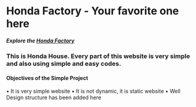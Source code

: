 # Honda Factory - Your favorite one here
##### Explore the [Honda Factory](https://eager-brahmagupta-6d0530.netlify.app/)
### This is Honda House. Every part of this website is very simple and also using simple and easy codes.
#### Objectives of the Simple Project
• 	It is very simple website
•	  It is not dynamic, it is static website
•	  Well Design structure has been added here
